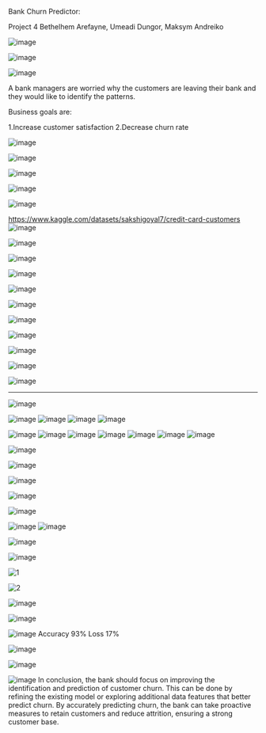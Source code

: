Bank Churn Predictor:


Project 4 Bethelhem Arefayne, Umeadi Dungor, Maksym Andreiko



![image](https://github.com/MaksAndr/Project-4-Group-4/assets/119984723/6a133ee4-13b1-4aeb-acd6-54d9a0d1a313)



![image](https://github.com/MaksAndr/Project-4-Group-4/assets/119984723/9fcc865f-34b2-4c3b-a544-b18b1afddaac)



![image](https://github.com/MaksAndr/Project-4-Group-4/assets/119984723/b711650a-8907-414c-9336-ee45e4da83c4)

A bank managers are worried why the customers are leaving their bank and they would like to identify the patterns. 

Business goals are:


1.Increase customer satisfaction
2.Decrease churn rate



![image](https://github.com/MaksAndr/Project-4-Group-4/assets/119984723/ca6ea92e-9cc5-4313-8b2b-2db615974194)


![image](https://github.com/MaksAndr/Project-4-Group-4/assets/119984723/2bc01cb3-451b-42cd-8909-04560c586244)

![image](https://github.com/MaksAndr/Project-4-Group-4/assets/119984723/1d9687c5-214a-41a3-9825-1be5e57eaa09)

![image](https://github.com/MaksAndr/Project-4-Group-4/assets/119984723/be45ed48-e86c-47d3-a38b-f59b6d36a63b)

![image](https://github.com/MaksAndr/Project-4-Group-4/assets/119984723/5d33dd29-232f-43d8-8b1d-3856e435120b)

https://www.kaggle.com/datasets/sakshigoyal7/credit-card-customers
![image](https://github.com/MaksAndr/Project-4-Group-4/assets/119984723/b14b6fbf-f9ff-470d-a50d-50c96428112c)

![image](https://github.com/MaksAndr/Project-4-Group-4/assets/119984723/2b42f6cb-a259-4f3a-a65e-697734549fcf)


![image](https://github.com/MaksAndr/Project-4-Group-4/assets/119984723/85cef5c3-388e-417b-be60-f75bf86a8711)

![image](https://github.com/MaksAndr/Project-4-Group-4/assets/119984723/2041b87e-0655-42ba-9ec3-6915be002927)

![image](https://github.com/MaksAndr/Project-4-Group-4/assets/119984723/e386febd-cb6d-417c-9ec3-bb10b9f09c2c)

![image](https://github.com/MaksAndr/Project-4-Group-4/assets/119984723/753f31a0-17e1-4299-ac44-42773e35a694)

![image](https://github.com/MaksAndr/Project-4-Group-4/assets/119984723/9ab1c3e3-4a3c-4fdb-9cf6-2e71b6e01985)

![image](https://github.com/MaksAndr/Project-4-Group-4/assets/119984723/2726cb2f-7948-40d7-9c11-42ce6215650d)

![image](https://github.com/MaksAndr/Project-4-Group-4/assets/119984723/3a9f2793-150b-4c48-9521-158fa2042e62)

![image](https://github.com/MaksAndr/Project-4-Group-4/assets/119984723/646ce35a-063c-4495-8bcf-c1ac60f49e86)

![image](https://github.com/MaksAndr/Project-4-Group-4/assets/119984723/afdc4e28-9fb9-4d96-bab6-ed6cee5157d2)
****

![image](https://github.com/MaksAndr/Project-4-Group-4/assets/119984723/317f4464-4bd2-4c86-af37-26972b2e7d47)

![image](https://github.com/MaksAndr/Project-4-Group-4/assets/119984723/c520192c-9619-46ab-b76f-d8edd8c199b3)
![image](https://github.com/MaksAndr/Project-4-Group-4/assets/119984723/556b7b45-1db6-4934-ba22-ba178998caae)
![image](https://github.com/MaksAndr/Project-4-Group-4/assets/119984723/9ffe24e9-1e20-44f1-9795-0f32fce50477)
![image](https://github.com/MaksAndr/Project-4-Group-4/assets/119984723/8a95dad1-9356-43e4-a577-2d847205b2ce)

![image](https://github.com/MaksAndr/Project-4-Group-4/assets/119984723/62948337-d831-479c-9757-b05ae107d300)
![image](https://github.com/MaksAndr/Project-4-Group-4/assets/119984723/73c755fc-0be0-4074-a8b8-246e80d647e0)
![image](https://github.com/MaksAndr/Project-4-Group-4/assets/119984723/57943ec2-ca13-4e21-a1fe-63c9ebeb2bb7)
![image](https://github.com/MaksAndr/Project-4-Group-4/assets/119984723/3879e416-9fe2-4a41-a8cd-9e2ef6415f8f)
![image](https://github.com/MaksAndr/Project-4-Group-4/assets/119984723/b87e66cf-21a9-4eea-8a57-26fc5c37782f)
![image](https://github.com/MaksAndr/Project-4-Group-4/assets/119984723/c50d1e5c-ce80-4ee6-9da8-c40341888b2f)
![image](https://github.com/MaksAndr/Project-4-Group-4/assets/119984723/679a07c7-1868-4fd2-96e6-ba26f2a58e99)

![image](https://github.com/MaksAndr/Project-4-Group-4/assets/119984723/86d47abf-c207-422d-9837-b000e4c23333)

![image](https://github.com/MaksAndr/Project-4-Group-4/assets/119984723/db84a784-cda5-45e9-9c3f-5fb3b0530594)

![image](https://github.com/MaksAndr/Project-4-Group-4/assets/119984723/38288264-fb77-4c5b-9f9b-4db10243dd07)

![image](https://github.com/MaksAndr/Project-4-Group-4/assets/119984723/5b6b4c33-4e08-4590-a834-9e6f074717c7)


![image](https://github.com/MaksAndr/Project-4-Group-4/assets/119984723/2a259c13-94dc-4c88-9df4-1e38da069ce1)


![image](https://github.com/MaksAndr/Project-4-Group-4/assets/119984723/397693f7-d74a-4bc0-b2f1-7cdcd2a7cf80)
![image](https://github.com/MaksAndr/Project-4-Group-4/assets/119984723/9c8da2da-72cd-44ed-aeae-b9362a44d3e0)


![image](https://github.com/MaksAndr/Project-4-Group-4/assets/119984723/7e8a4275-7792-4860-af88-776f8a8c08c2)

![image](https://github.com/MaksAndr/Project-4-Group-4/assets/119984723/a9315512-d2cf-47d7-9730-355a214af263)

![1](https://github.com/MaksAndr/Project-4-Group-4/assets/119984723/971ac455-5c6e-4b9d-9e58-50a617c3b386)

![2](https://github.com/MaksAndr/Project-4-Group-4/assets/119984723/b344be8b-8c20-4708-a8ee-4a8f3415e5e9)

![image](https://github.com/MaksAndr/Project-4-Group-4/assets/119984723/d1463e08-b103-47c5-853e-775467f3534d)

![image](https://github.com/MaksAndr/Project-4-Group-4/assets/119984723/1fba4f40-99c9-47e2-aad3-fac979018802)

![image](https://github.com/MaksAndr/Project-4-Group-4/assets/119984723/6ec8a8f3-35c5-4afb-ae67-cb7ba8fbe7f7)
Accuracy 93% 
Loss 17%



![image](https://github.com/MaksAndr/Project-4-Group-4/assets/119984723/c4d85f85-b790-4200-8d66-5d1111d8149e)


![image](https://github.com/MaksAndr/Project-4-Group-4/assets/119984723/3ffd13d8-8f5c-4675-89e4-682389519d32)


![image](https://github.com/MaksAndr/Project-4-Group-4/assets/119984723/5adb0d91-2019-4021-a4e9-62a6ce3ca971)
In conclusion, the bank should focus on improving the identification and prediction of customer churn. This can be done by refining the existing model or exploring additional data features that better predict churn. By accurately predicting churn, the bank can take proactive measures to retain customers and reduce attrition, ensuring a strong customer base.












